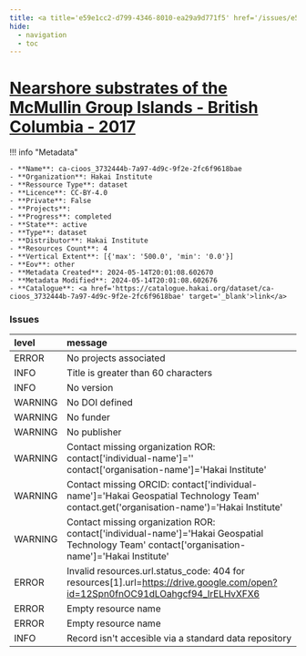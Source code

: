 ```yaml
---
title: <a title='e59e1cc2-d799-4346-8010-ea29a9d771f5' href='/issues/e59e1cc2-d799-4346-8010-ea29a9d771f5/' target='_blank'>Nearshore substrates of the McMullin Group Islands - British Columbia - 2017</a>
hide:
  - navigation
  - toc
---
```


# <a title='e59e1cc2-d799-4346-8010-ea29a9d771f5' href='/issues/e59e1cc2-d799-4346-8010-ea29a9d771f5/' target='_blank'>Nearshore substrates of the McMullin Group Islands - British Columbia - 2017</a>

<div id='map'></div>

!!! info "Metadata"
    
    - **Name**: ca-cioos_3732444b-7a97-4d9c-9f2e-2fc6f9618bae 
    - **Organization**: Hakai Institute 
    - **Ressource Type**: dataset 
    - **Licence**: CC-BY-4.0 
    - **Private**: False 
    - **Projects**:  
    - **Progress**: completed 
    - **State**: active 
    - **Type**: dataset 
    - **Distributor**: Hakai Institute 
    - **Resources Count**: 4 
    - **Vertical Extent**: [{'max': '500.0', 'min': '0.0'}] 
    - **Eov**: other 
    - **Metadata Created**: 2024-05-14T20:01:08.602670 
    - **Metadata Modified**: 2024-05-14T20:01:08.602676 
    - **Catalogue**: <a href='https://catalogue.hakai.org/dataset/ca-cioos_3732444b-7a97-4d9c-9f2e-2fc6f9618bae' target='_blank'>link</a> 

### Issues

| level   | message                                                                                                                                         |
|:--------|:------------------------------------------------------------------------------------------------------------------------------------------------|
| ERROR   | No projects associated                                                                                                                          |
| INFO    | Title is greater than 60 characters                                                                                                             |
| INFO    | No version                                                                                                                                      |
| WARNING | No DOI defined                                                                                                                                  |
| WARNING | No funder                                                                                                                                       |
| WARNING | No publisher                                                                                                                                    |
| WARNING | Contact missing organization ROR:  contact['individual-name']='' contact['organisation-name']='Hakai Institute'                                 |
| WARNING | Contact missing ORCID: contact['individual-name']='Hakai Geospatial Technology Team' contact.get('organisation-name')='Hakai Institute'         |
| WARNING | Contact missing organization ROR:  contact['individual-name']='Hakai Geospatial Technology Team' contact['organisation-name']='Hakai Institute' |
| ERROR   | Invalid resources.url.status_code: 404 for resources[1].url=https://drive.google.com/open?id=12Spn0fnOC91dLOahgcf94_lrELHvXFX6                  |
| ERROR   | Empty resource name                                                                                                                             |
| ERROR   | Empty resource name                                                                                                                             |
| INFO    | Record isn't accesible via a standard data repository                                                                                           |

<script>
   document.addEventListener("DOMContentLoaded", function() {
    var map = L.map('map').setView([51.505, -125.09], 5);
    L.tileLayer('https://tile.openstreetmap.org/{z}/{x}/{y}.png', {
        maxZoom: 19,
        attribution: '&copy; <a href="http://www.openstreetmap.org/copyright">OpenStreetMap</a>'
    }).addTo(map);
    var geojsonFeature = {
        "type": "Feature",
        "properties": {
            "name" : "<a title='e59e1cc2-d799-4346-8010-ea29a9d771f5' href='/issues/e59e1cc2-d799-4346-8010-ea29a9d771f5/' target='_blank'>Nearshore substrates of the McMullin Group Islands - British Columbia - 2017</a>"
        },
        "geometry": {'type': 'Polygon', 'coordinates': [[[-128.44047408, 52.02922276], [-128.39240889, 52.02922276], [-128.39240889, 52.06790383], [-128.44047408, 52.06790383], [-128.44047408, 52.02922276]]]}
    }
    L.geoJSON(geojsonFeature).addTo(map);
   })
</script>